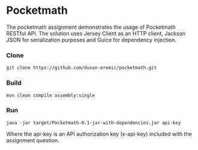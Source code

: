 # Pocketmath
The pocketmath assignment demonstrates the usage of Pocketmath RESTful API. The solution uses Jersey Client as an HTTP client, Jackson JSON for serialization purposes and Guice for dependency injection.

### Clone
`git clone https://github.com/dusan-eremic/pocketmath.git`

### Build
`mvn clean compile assembly:single`
  
### Run
`java -jar target/Pocketmath-0.1-jar-with-dependencies.jar api-key`

Where the api-key is an API authorization key (x-api-key) included with the assignment question.
